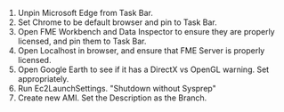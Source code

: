 1. Unpin Microsoft Edge from Task Bar.
2. Set Chrome to be default browser and pin to Task Bar.
3. Open FME Workbench and Data Inspector to ensure they are properly licensed, and pin them to Task Bar.
4. Open Localhost in browser, and ensure that FME Server is properly licensed.
6. Open Google Earth to see if it has a DirectX vs OpenGL warning. Set appropriately.
7. Run Ec2LaunchSettings. "Shutdown without Sysprep"
8. Create new AMI. Set the Description as the Branch.

